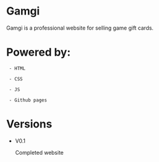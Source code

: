 # Gamgi
 Gamgi is a professional website for selling game gift cards.
# Powered by:
     - HTML 

     - CSS

     - JS

     - Github pages
# Versions
  - V0.1

     Completed website
